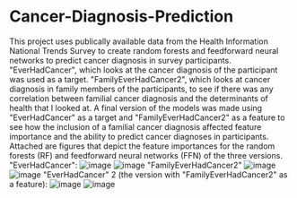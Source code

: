 # Cancer-Diagnosis-Prediction
This project uses publically available data from the Health Information National Trends Survey to create random forests and feedforward neural networks to predict cancer diagnosis in survey participants. "EverHadCancer", which looks at the cancer diagnosis of the participant was used as a target. "FamilyEverHadCancer2", which looks at cancer diagnosis in family members of the participants, to see if there was any correlation between familial cancer diagnosis and the determinants of health that I looked at. A final version of the models was made using "EverHadCancer" as a target and "FamilyEverHadCancer2" as a feature to see how the inclusion of a familial cancer diagnosis affected feature importance and the ability to predict cancer diagnoses in participants. Attached are figures that depict the feature importances for the random forests (RF) and feedforward neural networks (FFN) of the three versions. 
"EverHadCancer":
![image](https://github.com/user-attachments/assets/9e81abf9-62ab-41f5-90ae-8dd33ce5c308)
![image](https://github.com/user-attachments/assets/e3a18fa1-3477-44c1-ab57-09e933b2b11c)
"FamilyEverHadCancer2"
![image](https://github.com/user-attachments/assets/21ef2992-8850-47fc-9db8-1b24097a50eb)
![image](https://github.com/user-attachments/assets/8d45f06b-b98f-4e47-8001-41b1a97cd962)
"EverHadCancer" 2 (the version with "FamilyEverHadCancer2" as a feature):
![image](https://github.com/user-attachments/assets/50efeb45-9b65-44a7-9af3-123e4f76ec89)
![image](https://github.com/user-attachments/assets/12ce2534-c715-4e50-a6fb-56d2f205bcf3)
